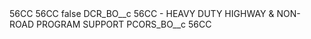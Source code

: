 <?xml version="1.0" encoding="UTF-8"?>
<CustomMetadata xmlns="http://soap.sforce.com/2006/04/metadata" xmlns:xsi="http://www.w3.org/2001/XMLSchema-instance" xmlns:xsd="http://www.w3.org/2001/XMLSchema">
    <description>56CC</description>
    <label>56CC</label>
    <protected>false</protected>
    <values>
        <field>DCR_BO__c</field>
        <value xsi:type="xsd:string">56CC - HEAVY DUTY HIGHWAY &amp; NON-ROAD PROGRAM SUPPORT</value>
    </values>
    <values>
        <field>PCORS_BO__c</field>
        <value xsi:type="xsd:string">56CC</value>
    </values>
</CustomMetadata>
